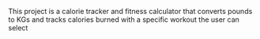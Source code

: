 This project is a calorie tracker and fitness calculator that converts pounds to KGs and tracks calories burned with a specific workout the user can select

